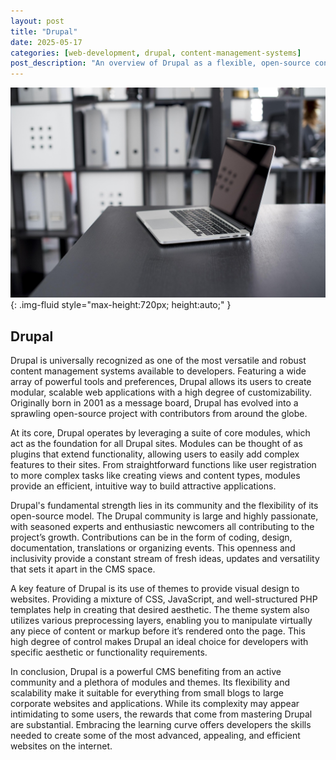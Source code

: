 ```yaml
---
layout: post
title: "Drupal"
date: 2025-05-17
categories: [web-development, drupal, content-management-systems]
post_description: "An overview of Drupal as a flexible, open-source content management system, covering its modules, themes, and active community."
---
```


![Image](/assets/gdcd7136ec0d362ea82d18003e91ca1ab72390bb342fbcdfbdcada33369c146d4fd926bfbb28e930ed6d066770b83645fbf9d97025258ca37b28e82f37ab1ed5f_1280.jpg){: .img-fluid style="max-height:720px; height:auto;" }

## Drupal

Drupal is universally recognized as one of the most versatile and robust content management systems available to developers. Featuring a wide array of powerful tools and preferences, Drupal allows its users to create modular, scalable web applications with a high degree of customizability. Originally born in 2001 as a message board, Drupal has evolved into a sprawling open-source project with contributors from around the globe.

At its core, Drupal operates by leveraging a suite of core modules, which act as the foundation for all Drupal sites. Modules can be thought of as plugins that extend functionality, allowing users to easily add complex features to their sites. From straightforward functions like user registration to more complex tasks like creating views and content types, modules provide an efficient, intuitive way to build attractive applications.

Drupal's fundamental strength lies in its community and the flexibility of its open-source model. The Drupal community is large and highly passionate, with seasoned experts and enthusiastic newcomers all contributing to the project’s growth. Contributions can be in the form of coding, design, documentation, translations or organizing events. This openness and inclusivity provide a constant stream of fresh ideas, updates and versatility that sets it apart in the CMS space.

A key feature of Drupal is its use of themes to provide visual design to websites. Providing a mixture of CSS, JavaScript, and well-structured PHP templates help in creating that desired aesthetic. The theme system also utilizes various preprocessing layers, enabling you to manipulate virtually any piece of content or markup before it’s rendered onto the page. This high degree of control makes Drupal an ideal choice for developers with specific aesthetic or functionality requirements.

In conclusion, Drupal is a powerful CMS benefiting from an active community and a plethora of modules and themes. Its flexibility and scalability make it suitable for everything from small blogs to large corporate websites and applications. While its complexity may appear intimidating to some users, the rewards that come from mastering Drupal are substantial. Embracing the learning curve offers developers the skills needed to create some of the most advanced, appealing, and efficient websites on the internet.
